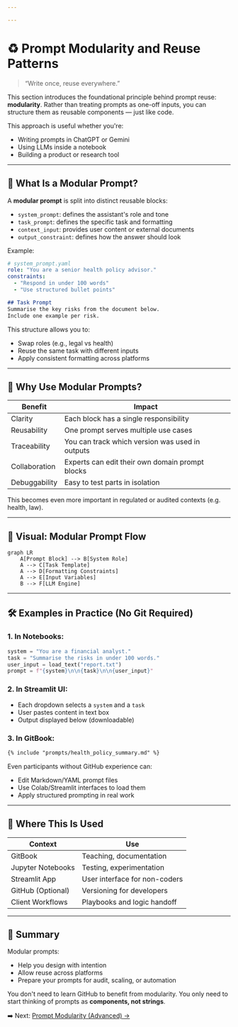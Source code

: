 ```yaml
---

---
```



# ♻️ Prompt Modularity and Reuse Patterns

> “Write once, reuse everywhere.”

This section introduces the foundational principle behind prompt reuse: **modularity**. Rather than treating prompts as one-off inputs, you can structure them as reusable components — just like code.

This approach is useful whether you're:

- Writing prompts in ChatGPT or Gemini
- Using LLMs inside a notebook
- Building a product or research tool

---

## 🔹 What Is a Modular Prompt?

A **modular prompt** is split into distinct reusable blocks:

- `system_prompt`: defines the assistant's role and tone
- `task_prompt`: defines the specific task and formatting
- `context_input`: provides user content or external documents
- `output_constraint`: defines how the answer should look

Example:

```yaml
# system_prompt.yaml
role: "You are a senior health policy advisor."
constraints:
  - "Respond in under 100 words"
  - "Use structured bullet points"
```

```markdown
## Task Prompt
Summarise the key risks from the document below. 
Include one example per risk.
```

This structure allows you to:

- Swap roles (e.g., legal vs health)
- Reuse the same task with different inputs
- Apply consistent formatting across platforms

---

## 🧠 Why Use Modular Prompts?

| Benefit       | Impact                                          |
| ------------- | ----------------------------------------------- |
| Clarity       | Each block has a single responsibility          |
| Reusability   | One prompt serves multiple use cases            |
| Traceability  | You can track which version was used in outputs |
| Collaboration | Experts can edit their own domain prompt blocks |
| Debuggability | Easy to test parts in isolation                 |

This becomes even more important in regulated or audited contexts (e.g. health, law).

---

## 🧱 Visual: Modular Prompt Flow

```mermaid
graph LR
    A[Prompt Block] --> B[System Role]
    A --> C[Task Template]
    A --> D[Formatting Constraints]
    A --> E[Input Variables]
    B --> F[LLM Engine]
```

---

## 🛠 Examples in Practice (No Git Required)

### 1. In Notebooks:

```python
system = "You are a financial analyst."
task = "Summarise the risks in under 100 words."
user_input = load_text("report.txt")
prompt = f"{system}\n\n{task}\n\n{user_input}"
```

### 2. In Streamlit UI:

- Each dropdown selects a `system` and a `task`
- User pastes content in text box
- Output displayed below (downloadable)

### 3. In GitBook:

```markdown
{% include "prompts/health_policy_summary.md" %}
```

Even participants without GitHub experience can:

- Edit Markdown/YAML prompt files
- Use Colab/Streamlit interfaces to load them
- Apply structured prompting in real work

---

## 🧭 Where This Is Used

| Context           | Use                           |
| ----------------- | ----------------------------- |
| GitBook           | Teaching, documentation       |
| Jupyter Notebooks | Testing, experimentation      |
| Streamlit App     | User interface for non-coders |
| GitHub (Optional) | Versioning for developers     |
| Client Workflows  | Playbooks and logic handoff   |

---

## 🔁 Summary

Modular prompts:

- Help you design with intention
- Allow reuse across platforms
- Prepare your prompts for audit, scaling, or automation

You don't need to learn GitHub to benefit from modularity. You only need to start thinking of prompts as **components, not strings**.

➡️ Next: [Prompt Modularity (Advanced) →](prompt_modularity_advanced.md)

